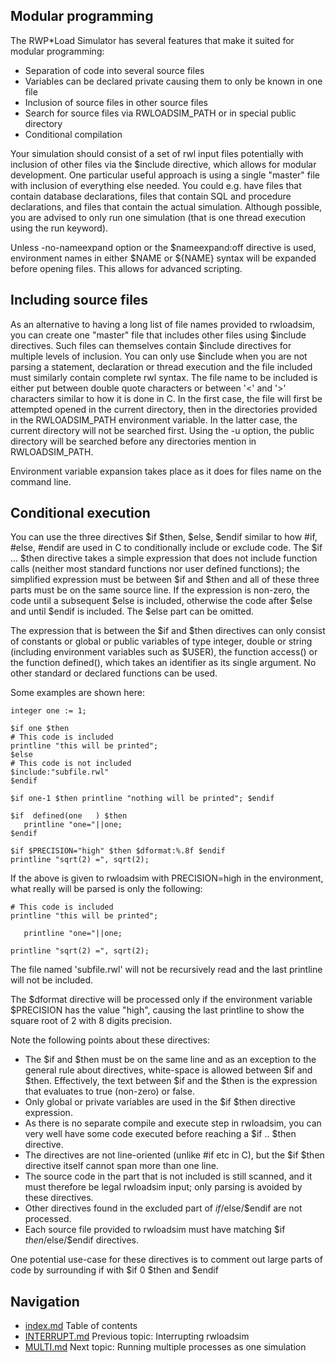 ## Modular programming
The RWP\*Load Simulator has several features that make it suited for 
modular programming:
 * Separation of code into several source files
 * Variables can be declared private causing them to only be known in one file
 * Inclusion of source files in other source files
 * Search for source files via RWLOADSIM_PATH or in special public directory
 * Conditional compilation

Your simulation should consist of a set of rwl input files potentially 
with inclusion of other files via the $include directive, which allows 
for modular development.
One particular useful approach is using a single "master" file with
inclusion of everything else needed.
You could e.g. have files that contain database declarations, files 
that contain SQL and procedure declarations, and files that contain the 
actual simulation.
Although possible, you are advised to only run one simulation (that is 
one thread execution using the run keyword).  

Unless -no-nameexpand option or the $nameexpand:off directive is used, 
environment names in either $NAME or ${NAME} syntax will be expanded 
before opening files.
This allows for advanced scripting.

## Including source files 
As an alternative to having a long list of file names provided to 
rwloadsim, you can create one "master" file that includes other files 
using $include directives.
Such files can themselves contain $include directives for multiple 
levels of inclusion.
You can only use $include when you are not parsing a statement, 
declaration or thread execution and the file included must similarly 
contain complete rwl syntax.
The file name to be included is either put between double quote 
characters or between '<' and '>' characters similar to how it is done 
in C.
In the first case, the file will first be attempted opened in the 
current directory, then in the directories provided in the 
RWLOADSIM_PATH environment variable.
In the latter case, the current directory will not be searched first.
Using the -u option, the public directory will be searched before 
any directories mention in RWLOADSIM_PATH.

Environment variable expansion takes place as it does for files name on 
the command line.

## Conditional execution
You can use the three directives $if $then, $else, $endif similar to 
how #if, #else, #endif are used in C to conditionally include or 
exclude code.
The $if ... $then directive takes a simple expression that does not 
include function calls (neither most standard functions nor user 
defined functions); the simplified expression must be between $if and 
$then and all of these three parts must be on the same source line.
If the expression is non-zero, the code until a subsequent $else is 
included, otherwise the code after $else and until $endif is included.
The $else part can be omitted.

The expression that is between the $if and $then directives can only 
consist of constants or global or public variables of type integer, 
double or string (including environment variables such as $USER), the 
function access() or the function defined(), which takes an 
identifier as its single argument.
No other standard or declared functions can be used.

Some examples are shown here:
```
integer one := 1;

$if one $then
# This code is included
printline "this will be printed";
$else
# This code is not included
$include:"subfile.rwl"
$endif

$if one-1 $then printline "nothing will be printed"; $endif

$if  defined(one   ) $then 
   printline "one="||one;
$endif

$if $PRECISION="high" $then $dformat:%.8f $endif
printline "sqrt(2) =", sqrt(2);
```
If the above is given to rwloadsim with PRECISION=high in the environment,
what really will be parsed is only 
the following:
```
# This code is included
printline "this will be printed";

   printline "one="||one;

printline "sqrt(2) =", sqrt(2);
```
The file named 'subfile.rwl' will not be recursively read and the last 
printline will not be included.

The $dformat directive will be processed only if the environment 
variable $PRECISION has the value "high", causing the last printline to 
show the square root of 2 with 8 digits precision.

Note the following points about these directives:

 * The $if and $then must be on the same line and as an exception to the general rule about directives, white-space is allowed between $if and $then.  Effectively, the text between $if and the $then is the expression that evaluates to true (non-zero) or false.  
 * Only global or private variables are used in the $if $then directive expression.  
 * As there is no separate compile and execute step in rwloadsim, you can very well have some code executed before reaching a $if .. $then directive.
 * The directives are not line-oriented (unlike #if etc in C), but the $if $then directive itself cannot span more than one line.  
 * The source code in the part that is not included is still scanned, and it must therefore be legal rwloadsim input; only parsing is avoided by these directives.  
 * Other directives found in the excluded part of $if/$else/$endif are not processed.  
 * Each source file provided to rwloadsim must have matching $if $then/$else/$endif directives.

One potential use-case for these directives is to comment out large 
parts of code by surrounding if with $if 0 $then and $endif

## Navigation
* [index.md](index.md) Table of contents
* [INTERRUPT.md](INTERRUPT.md) Previous topic: Interrupting rwloadsim
* [MULTI.md](MULTI.md) Next topic: Running multiple processes as one simulation
